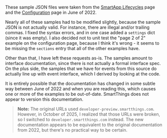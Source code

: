 These sample JSON files were taken
from the [SmartApp Lifecycles](https://developer.smartthings.com/docs/connected-services/lifecycles/) page
and the [Configuration](https://developer.smartthings.com/docs/connected-services/configuration/) page in
June of 2022.

Nearly all of these samples had to be modified slightly, because the sample JSON is not actually valid.
For instance, there are illegal and/or trailing commas. I fixed the syntax errors, and in one case added a `settings`
dict (since it was empty). I also decided not to unit test the "page 2 of 2" example on the configuration
page, because I think it's wrong - it seems to be missing the `sections` entry that all of the other examples
have.

Other than that, I have left these requests as-is. The samples amount to interface documentation, since there
is not actually a formal interface spec. On the plus side, the samples that we have for events from this source
do actually line up with event interface, which I derived by looking at the code.

It is entirely possible that the documentation has changed in some subtle way between June of 2022
and when you are reading this, which causes one or more of the examples to be out-of-date.
SmartThings does not appear to version this documentation.

> **Note:** The original URLs used `developer-preview.smartthings.com`.  However, in October of
> 2025, I realized that those URLs were broken, so I switched to `developer.smartthings.com`
> instead.  The new documentation appears to be equivalent to the original documentation from 2022,
> but there's no practical way to be certain.
